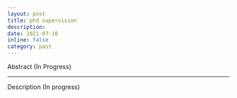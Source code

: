 ```yaml
---
layout: post
title: phd supervision
description: 
date: 2021-07-10
inline: false
category: past
---
```


Abstract (In Progress)

***

Description (In progress)
